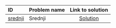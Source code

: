 | ID | Problem name | Link to solution |
|:---|:---|:---:|
| [srednji](https://open.kattis.com/problems/srednji) | Srednji | [Solution](https://github.com/versenyi98/kattis-solutions/tree/main/solutions/Srednji)|

